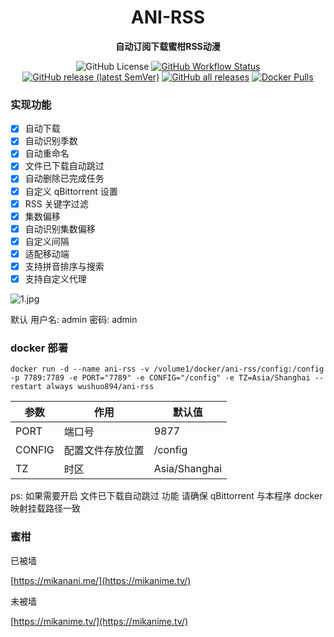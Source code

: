 <h1 align="center">ANI-RSS</h1>
<p align="center"><strong>自动订阅下载蜜柑RSS动漫</strong></p>

<div align="center">

![GitHub License](https://img.shields.io/github/license/wushuo894/ani-rss)
[![GitHub Workflow Status](https://img.shields.io/github/actions/workflow/status/wushuo894/ani-rss/maven.yml?branch=master)](https://github.com/wushuo894/ani-rss/actions/workflows/maven.yml)
[![GitHub release (latest SemVer)](https://img.shields.io/github/v/release/wushuo894/ani-rss?color=blue&label=download&sort=semver)](https://github.com/wushuo894/ani-rss/releases/latest)
[![GitHub all releases](https://img.shields.io/github/downloads/wushuo894/ani-rss/total?color=blue&label=github%20downloads)](https://github.com/wushuo894/ani-rss/releases)
[![Docker Pulls](https://img.shields.io/docker/pulls/wushuo894/ani-rss)](https://hub.docker.com/r/wushuo894/ani-rss)

</div>

### 实现功能

- [x] 自动下载
- [x] 自动识别季数
- [x] 自动重命名
- [x] 文件已下载自动跳过
- [x] 自动删除已完成任务
- [x] 自定义 qBittorrent 设置
- [x] RSS 关键字过滤
- [x] 集数偏移
- [x] 自动识别集数偏移
- [x] 自定义间隔
- [x] 适配移动端
- [x] 支持拼音排序与搜索
- [x] 支持自定义代理

![1.jpg](https://github.com/wushuo894/ani-rss/raw/master/image/1.jpg)

默认 用户名: admin 密码: admin

### docker 部署

    docker run -d --name ani-rss -v /volume1/docker/ani-rss/config:/config -p 7789:7789 -e PORT="7789" -e CONFIG="/config" -e TZ=Asia/Shanghai --restart always wushuo894/ani-rss

| 参数     | 作用       | 默认值           |
|--------|----------|---------------|
| PORT   | 端口号      | 9877          |
| CONFIG | 配置文件存放位置 | /config       |
| TZ     | 时区       | Asia/Shanghai |

ps: 如果需要开启 文件已下载自动跳过 功能 请确保 qBittorrent 与本程序 docker 映射挂载路径一致

### 蜜柑

已被墙

[https://mikanani.me/](https://mikanime.tv/)

未被墙

[https://mikanime.tv/](https://mikanime.tv/)
